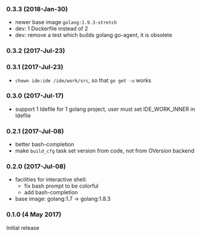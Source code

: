 ### 0.3.3 (2018-Jan-30)

* newer base image `golang:1.9.3-stretch`
* dev: 1 Dockerfile instead of 2
* dev: remove a test which builds golang go-agent, it is obsolete

### 0.3.2 (2017-Jul-23)
### 0.3.1 (2017-Jul-23)

* `chown ide:ide /ide/work/src`, so that `go get -u` works

### 0.3.0 (2017-Jul-17)

* support 1 Idefile for 1 golang project, user must set IDE_WORK_INNER
 in Idefile

### 0.2.1 (2017-Jul-08)

* better bash-completion
* make `build_cfg` task set version from code, not from OVersion backend

### 0.2.0 (2017-Jul-08)

* facilities for interactive shell:
  * fix bash prompt to be colorful
  * add bash-completion
* base image: golang:1.7 -> golang:1.8.3

### 0.1.0 (4 May 2017)

Initial release
